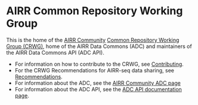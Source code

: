 # AIRR Common Repository Working Group

This is the home of the [AIRR Community](www.airr-community.org) [Common Repository Working Group (CRWG)](https://www.antibodysociety.org/the-airr-community/airr-working-groups/repository/),
home of the AIRR Data Commons (ADC) and maintainers of the AIRR Data Commons API (ADC API).

* For information on how to contribute to the CRWG, see [Contributing](Contributing.md).
* For the CRWG Recommendations for AIRR-seq data sharing, see [Recommendations](recommendations.md).
* For information about the ADC, see the [AIRR Community ADC page](https://www.antibodysociety.org/the-airr-community/airr-data-commons/)
* For information about the ADC API, see the [ADC API documentation page](https://docs.airr-community.org/en/stable/api/adc_api.html).


